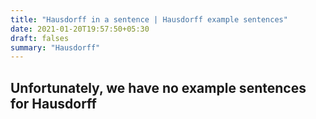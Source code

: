 ```yaml
---
title: "Hausdorff in a sentence | Hausdorff example sentences"
date: 2021-01-20T19:57:50+05:30
draft: falses
summary: "Hausdorff"
---
```

## Unfortunately, we have no example sentences for Hausdorff                 
